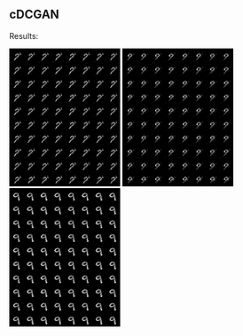 ## cDCGAN 

Results:



<p float="left">
  <img src="epoch-0.png" width="200" title="Epoch 0 "/>
  <img src="epoch-4.png" width="200" title="Epoch 4 "/> 
  <img src="epoch-9.png" width="200" title="Epoch 9 "/>
</p>